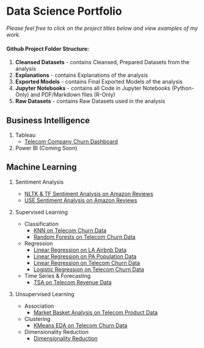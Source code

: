 # Data Science Portfolio
_Please feel free to click on the project titles below and view examples of my work._

#### Github Project Folder Structure:
1. **Cleansed Datasets** - contains Cleansed, Prepared Datasets from the analysis
2. **Explanations** - contains Explanations of the analysis
3. **Exported Models** - contains Final Exported Models of the analysis
4. **Jupyter Notebooks** - contains all Code in Jupyter Notebooks (Python-Only) and PDF/Markdown files (R-Only)
5. **Raw Datasets** - contains Raw Datasets used in the analysis

## Business Intelligence
1. Tableau
    * [Telecom Company Churn Dashboard](https://github.com/Vaillant-Analytics/Telecom-Company-Churn-Dashboard)
2. Power BI (Coming Soon)

## Machine Learning
1. Sentiment Analysis
    * [NLTK & TF Sentiment Analysis on Amazon Reviews](https://github.com/Vaillant-Analytics/NLTK-TF-Sentiment-Analysis-on-Amazon-Reviews)
    * [USE Sentiment Analysis on Amazon Reviews](https://github.com/Vaillant-Analytics/USE-Sentiment-Analysis-on-Amazon-Reviews)

2. Supervised Learning
    * Classification
      * [KNN on Telecom Churn Data](https://github.com/Vaillant-Analytics/KNN-on-Telecom-Churn-Data)
      * [Random Forests on Telecom Churn Data](https://github.com/Vaillant-Analytics/Random-Forests-on-Telecom-Churn-Data)
    * Regression
      * [Linear Regression on LA Airbnb Data](https://github.com/Vaillant-Analytics/Linear-Regression-on-LA-Airbnb-Data)
      * [Linear Regression on PA Population Data](https://github.com/Vaillant-Analytics/Linear-Regression-on-PA-Population-Data)
      * [Linear Regression on Telecom Churn Data](https://github.com/Vaillant-Analytics/Linear-Regression-on-Telecom-Churn-Data)
      * [Logistic Regression on Telecom Churn Data](https://github.com/Vaillant-Analytics/Logistic-Regression-on-Telecom-Churn-Data)
    * Time Series & Forecasting
      * [TSA on Telecom Revenue Data](https://github.com/Vaillant-Analytics/TSA-on-Telecom-Revenue-Data)

3. Unsupervised Learning
    * Association
      * [Market Basket Analysis on Telecom Product Data](https://github.com/Vaillant-Analytics/Market-Basket-Analysis-on-Telecom-Product-Data)
    * Clustering
      * [KMeans EDA on Telecom Churn Data](https://github.com/Vaillant-Analytics/KMeans-EDA-on-Telecom-Churn-Data)
    * Dimensionality Reduction
      * [Dimensionality Reduction](https://github.com/Vaillant-Analytics/Principal-Component-Analysis-EDA-on-Telecom-Churn-Data)

